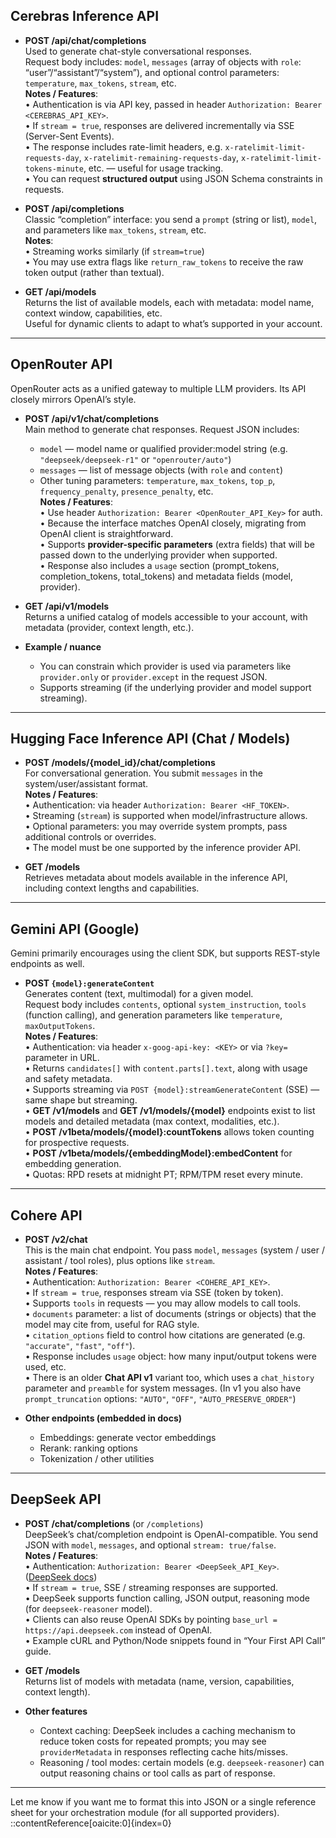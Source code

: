 ## Cerebras Inference API

* **POST /api/chat/completions**  
  Used to generate chat-style conversational responses.  
  Request body includes: `model`, `messages` (array of objects with `role`: “user”/“assistant”/“system”), and optional control parameters: `temperature`, `max_tokens`, `stream`, etc.  
  **Notes / Features**:  
  • Authentication is via API key, passed in header `Authorization: Bearer <CEREBRAS_API_KEY>`.  
  • If `stream = true`, responses are delivered incrementally via SSE (Server-Sent Events).  
  • The response includes rate-limit headers, e.g. `x-ratelimit-limit-requests-day`, `x-ratelimit-remaining-requests-day`, `x-ratelimit-limit-tokens-minute`, etc. — useful for usage tracking.  
  • You can request **structured output** using JSON Schema constraints in requests.  

* **POST /api/completions**  
  Classic “completion” interface: you send a `prompt` (string or list), `model`, and parameters like `max_tokens`, `stream`, etc.  
  **Notes**:  
  • Streaming works similarly (if `stream=true`)  
  • You may use extra flags like `return_raw_tokens` to receive the raw token output (rather than textual).  

* **GET /api/models**  
  Returns the list of available models, each with metadata: model name, context window, capabilities, etc.  
  Useful for dynamic clients to adapt to what’s supported in your account.

---

## OpenRouter API

OpenRouter acts as a unified gateway to multiple LLM providers. Its API closely mirrors OpenAI’s style.

* **POST /api/v1/chat/completions**  
  Main method to generate chat responses. Request JSON includes:  
  - `model` — model name or qualified provider:model string (e.g. `"deepseek/deepseek-r1"` or `"openrouter/auto"`)  
  - `messages` — list of message objects (with `role` and `content`)  
  - Other tuning parameters: `temperature`, `max_tokens`, `top_p`, `frequency_penalty`, `presence_penalty`, etc.  
  **Notes / Features**:  
  • Use header `Authorization: Bearer <OpenRouter_API_Key>` for auth.  
  • Because the interface matches OpenAI closely, migrating from OpenAI client is straightforward.  
  • Supports **provider-specific parameters** (extra fields) that will be passed down to the underlying provider when supported.  
  • Response also includes a `usage` section (prompt_tokens, completion_tokens, total_tokens) and metadata fields (model, provider).  

* **GET /api/v1/models**  
  Returns a unified catalog of models accessible to your account, with metadata (provider, context length, etc.).  

* **Example / nuance**  
  - You can constrain which provider is used via parameters like `provider.only` or `provider.except` in the request JSON.  
  - Supports streaming (if the underlying provider and model support streaming).  

---

## Hugging Face Inference API (Chat / Models)

* **POST /models/{model_id}/chat/completions**  
  For conversational generation. You submit `messages` in the system/user/assistant format.  
  **Notes / Features**:  
  • Authentication: via header `Authorization: Bearer <HF_TOKEN>`.  
  • Streaming (`stream`) is supported when model/infrastructure allows.  
  • Optional parameters: you may override system prompts, pass additional controls or overrides.  
  • The model must be one supported by the inference provider API.  

* **GET /models**  
  Retrieves metadata about models available in the inference API, including context lengths and capabilities.

---

## Gemini API (Google)

Gemini primarily encourages using the client SDK, but supports REST-style endpoints as well.

* **POST `{model}:generateContent`**  
  Generates content (text, multimodal) for a given model.  
  Request body includes `contents`, optional `system_instruction`, `tools` (function calling), and generation parameters like `temperature`, `maxOutputTokens`.  
  **Notes / Features**:  
  • Authentication: via header `x-goog-api-key: <KEY>` or via `?key=` parameter in URL.  
  • Returns `candidates[]` with `content.parts[].text`, along with usage and safety metadata.  
  • Supports streaming via `POST {model}:streamGenerateContent` (SSE) — same shape but streaming.  
  • **GET /v1/models** and **GET /v1/models/{model}** endpoints exist to list models and detailed metadata (max context, modalities, etc.).  
  • **POST /v1beta/models/{model}:countTokens** allows token counting for prospective requests.  
  • **POST /v1beta/models/{embeddingModel}:embedContent** for embedding generation.  
  • Quotas: RPD resets at midnight PT; RPM/TPM reset every minute.  

---

## Cohere API

* **POST /v2/chat**  
  This is the main chat endpoint. You pass `model`, `messages` (system / user / assistant / tool roles), plus options like `stream`.  
  **Notes / Features**:  
  • Authentication: `Authorization: Bearer <COHERE_API_KEY>`.  
  • If `stream = true`, responses stream via SSE (token by token).  
  • Supports `tools` in requests — you may allow models to call tools.  
  • `documents` parameter: a list of documents (strings or objects) that the model may cite from, useful for RAG style.  
  • `citation_options` field to control how citations are generated (e.g. `"accurate"`, `"fast"`, `"off"`).  
  • Response includes `usage` object: how many input/output tokens were used, etc.  
  • There is an older **Chat API v1** variant too, which uses a `chat_history` parameter and `preamble` for system messages. (In v1 you also have `prompt_truncation` options: `"AUTO"`, `"OFF"`, `"AUTO_PRESERVE_ORDER"`)  

* **Other endpoints (embedded in docs)**  
  - Embeddings: generate vector embeddings  
  - Rerank: ranking options  
  - Tokenization / other utilities  

---

## DeepSeek API

* **POST /chat/completions** (or `/completions`)  
  DeepSeek’s chat/completion endpoint is OpenAI-compatible. You send JSON with `model`, `messages`, and optional `stream: true/false`.  
  **Notes / Features**:  
  • Authentication: `Authorization: Bearer <DeepSeek_API_Key>`. ([DeepSeek docs](https://api-docs.deepseek.com))  
  • If `stream = true`, SSE / streaming responses are supported.  
  • DeepSeek supports function calling, JSON output, reasoning mode (for `deepseek-reasoner` model).  
  • Clients can also reuse OpenAI SDKs by pointing `base_url = https://api.deepseek.com` instead of OpenAI.  
  • Example cURL and Python/Node snippets found in “Your First API Call” guide.  

* **GET /models**  
  Returns list of models with metadata (name, version, capabilities, context length).  

* **Other features**  
  - Context caching: DeepSeek includes a caching mechanism to reduce token costs for repeated prompts; you may see `providerMetadata` in responses reflecting cache hits/misses.  
  - Reasoning / tool modes: certain models (e.g. `deepseek-reasoner`) can output reasoning chains or tool calls as part of response.

---

Let me know if you want me to format this into JSON or a single reference sheet for your orchestration module (for all supported providers).
::contentReference[oaicite:0]{index=0}
